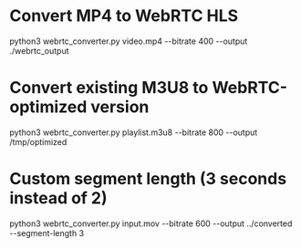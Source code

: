 # Convert MP4 to WebRTC HLS
python3 webrtc_converter.py video.mp4 --bitrate 400 --output ./webrtc_output

# Convert existing M3U8 to WebRTC-optimized version  
python3 webrtc_converter.py playlist.m3u8 --bitrate 800 --output /tmp/optimized

# Custom segment length (3 seconds instead of 2)
python3 webrtc_converter.py input.mov --bitrate 600 --output ../converted --segment-length 3
